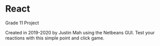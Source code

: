 # React
Grade 11 Project

Created in 2019-2020 by Justin Mah using the Netbeans GUI. Test your reactions with this simple point and click game.
